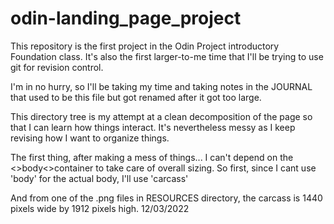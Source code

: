 # odin-landing_page_project

This repository is the first project in the Odin Project introductory
Foundation class.  It's also the first larger-to-me time that I'll be
trying to use git for revision control.

I'm in no hurry, so I'll be taking my time and taking notes in the JOURNAL 
that used to be this file but got renamed after it got too large.

This directory tree is my attempt at a clean decomposition of the page so
that I can learn how things interact.  It's nevertheless messy as I keep
revising how I want to organize things.

The first thing, after making a mess of things... I can't depend on
the <>body<>container to take care of overall sizing.  So first, since
I cant use 'body' for the actual body, I'll use 'carcass'

And from one of the .png files in RESOURCES directory, the carcass
is 1440 pixels wide by 1912 pixels high. 
12/03/2022



